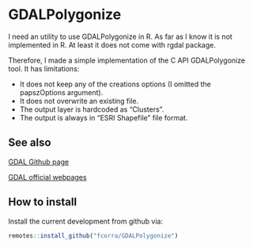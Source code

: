 
<!-- README.md is generated from README.Rmd. Please edit that file -->

# GDALPolygonize

I need an utility to use GDALPolygonize in R. As far as I know it is not
implemented in R. At least it does not come with rgdal package.

Therefore, I made a simple implementation of the C API GDALPolygonize
tool. It has limitations:

  - It does not keep any of the creations options (I omitted the
    papszOptions argument).
  - It does not overwrite an existing file.
  - The output layer is hardcoded as “Clusters”.
  - The output is always in “ESRI Shapefile” file format.

## See also

[GDAL Github page](https://github.com/OSGeo/gdal)

[GDAL official webpages](https://gdal.org/)

## How to install

Install the current development from github via:

``` r
remotes::install_github("fcorra/GDALPolygonize")
```
